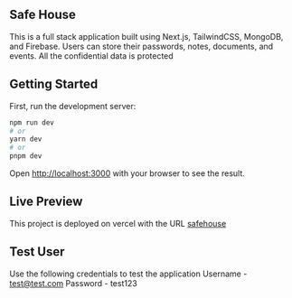## Safe House

This is a full stack application built using Next.js, TailwindCSS, MongoDB, and Firebase. Users can store their passwords, notes, documents, and events. All the confidential data is protected

## Getting Started

First, run the development server:

```bash
npm run dev
# or
yarn dev
# or
pnpm dev
```

Open [http://localhost:3000](http://localhost:3000) with your browser to see the result.

## Live Preview

This project is deployed on vercel with the URL [safehouse](https://mysafehouse.vercel.app)

## Test User

Use the following credentials to test the application
Username - test@test.com
Password - test123
